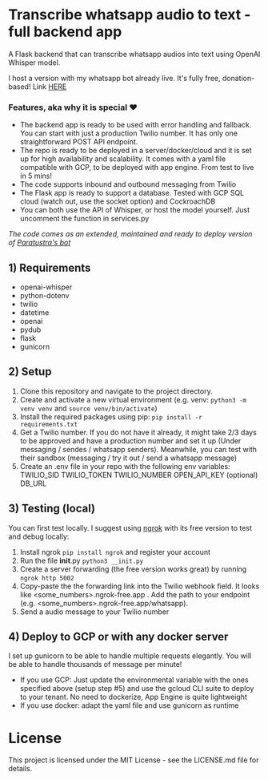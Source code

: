 # Transcribe whatsapp audio to text - full backend app

A Flask backend that can transcribe whatsapp audios into text using OpenAI Whisper model.

I host a version with my whatsapp bot already live. It's fully free, donation-based! Link [HERE](https://en.transcribe-bot.com/)

### Features, aka why it is special ❤️
- The backend app is ready to be used with error handling and fallback. You can start with just a production Twilio number. It has only one straightforward POST API endpoint.
- The repo is ready to be deployed in a server/docker/cloud and it is set up for high availability and scalability. It comes with a yaml file compatible with GCP, to be deployed with app engine. From test to live in 5 mins!
- The code supports inbound and outbound messaging from Twilio
- The Flask app is ready to support a database. Tested with GCP SQL cloud (watch out, use the socket option) and CockroachDB
- You can both use the API of Whisper, or host the model yourself. Just uncomment the function in services.py


_The code comes as an extended, maintained and ready to deploy version of [Paratustra's bot](https://github.com/paratustra/audio-transcription-bot/tree/main)_

## 1) Requirements
- openai-whisper
- python-dotenv
- twilio
- datetime
- openai
- pydub
- flask
- gunicorn

## 2) Setup
1. Clone this repository and navigate to the project directory.
2. Create and activate a new virtual environment (e.g. venv: `python3 -m venv venv` and `source venv/bin/activate`)
3. Install the required packages using pip: `pip install -r requirements.txt`
4. Get a Twilio number. If you do not have it already, it might take 2/3 days to be approved and have a production number and set it up (Under messaging / sendes / whatsapp senders). Meanwhile, you can test with their sandbox (messaging / try it out / send a whatsapp message)
5. Create an .env file in your repo with the following env variables:
    TWILIO_SID
    TWILIO_TOKEN
    TWILIO_NUMBER
    OPEN_API_KEY
    (optional) DB_URL

## 3) Testing (local)
You can first test locally. I suggest using [ngrok](https://github.com/NGROK) with its free version to test and debug locally:
1. Install ngrok `pip install ngrok` and register your account
2. Run the file __init__.py `python3 __init.py`
3. Create a server forwarding (the free version works great) by running `ngrok http 5002`
4. Copy-paste the the forwarding link into the Twilio webhook field. It looks like <some_numbers>.ngrok-free.app . Add the path to your endpoint (e.g. <some_numbers>.ngrok-free.app/whatsapp).
5. Send a audio message to your Twilio number

## 4) Deploy to GCP or with any docker server
I set up gunicorn to be able to handle multiple requests elegantly. You will be able to handle thousands of message per minute!

- If you use GCP: Just update the environmental variable with the ones specified above (setup step #5) and use the gcloud CLI suite to deploy to your tenant. No need to dockerize, App Engine is quite lightweight
- If you use docker: adapt the yaml file and use gunicorn as runtime

# License
This project is licensed under the MIT License - see the LICENSE.md file for details.
